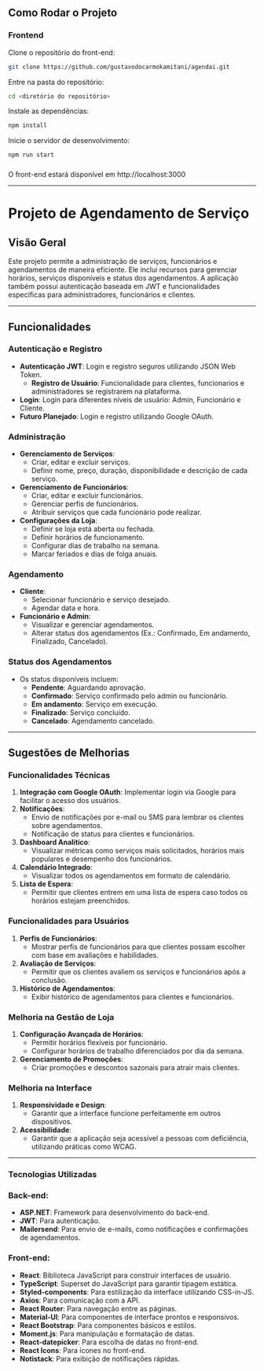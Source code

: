 ## Como Rodar o Projeto

### Frontend

Clone o repositório do front-end:
```bash
git clone https://github.com/gustavodocarmokamitani/agendai.git

```
Entre na pasta do repositório:
```bash
cd <diretório do repositório>
```

Instale as dependências:
```bash
npm install
```

Inicie o servidor de desenvolvimento:
```bash
npm run start
```
### 
O front-end estará disponível em http://localhost:3000

---

# Projeto de Agendamento de Serviço
## Visão Geral

Este projeto permite a administração de serviços, funcionários e agendamentos de maneira eficiente. Ele inclui recursos para gerenciar horários, serviços disponíveis e status dos agendamentos. A aplicação também possui autenticação baseada em JWT e funcionalidades específicas para administradores, funcionários e clientes.

---

## Funcionalidades

### Autenticação e Registro

- **Autenticação JWT**: Login e registro seguros utilizando JSON Web Token.
    - **Registro de Usuário**: Funcionalidade para clientes, funcionarios e administradores se registrarem na plataforma.
- **Login**: Login para diferentes níveis de usuário: Admin, Funcionário e Cliente.
- **Futuro Planejado**: Login e registro utilizando Google OAuth.

### Administração

- **Gerenciamento de Serviços**:
    - Criar, editar e excluir serviços.
    - Definir nome, preço, duração, disponibilidade e descrição de cada serviço.
- **Gerenciamento de Funcionários**:
    - Criar, editar e excluir funcionários.
    - Gerenciar perfis de funcionários.
    - Atribuir serviços que cada funcionário pode realizar.
- **Configurações da Loja**:
    - Definir se loja está aberta ou fechada.
    - Definir horários de funcionamento.
    - Configurar dias de trabalho na semana.
    - Marcar feriados e dias de folga anuais.

### Agendamento

- **Cliente**:
    - Selecionar funcionário e serviço desejado.
    - Agendar data e hora.
- **Funcionário e Admin**:
    - Visualizar e gerenciar agendamentos.
    - Alterar status dos agendamentos (Ex.: Confirmado, Em andamento, Finalizado, Cancelado).

### Status dos Agendamentos

- Os status disponíveis incluem:
    - **Pendente**: Aguardando aprovação.
    - **Confirmado**: Serviço confirmado pelo admin ou funcionário.
    - **Em andamento**: Serviço em execução.
    - **Finalizado**: Serviço concluído.
    - **Cancelado**: Agendamento cancelado.

---

## Sugestões de Melhorias

### Funcionalidades Técnicas

1. **Integração com Google OAuth**: Implementar login via Google para facilitar o acesso dos usuários.
2. **Notificações**:
    - Envio de notificações por e-mail ou SMS para lembrar os clientes sobre agendamentos.
    - Notificação de status para clientes e funcionários.
3. **Dashboard Analítico**:
    - Visualizar métricas como serviços mais solicitados, horários mais populares e desempenho dos funcionários.
4. **Calendário Integrado**:
    - Visualizar todos os agendamentos em formato de calendário.
5. **Lista de Espera**:
    - Permitir que clientes entrem em uma lista de espera caso todos os horários estejam preenchidos.

### Funcionalidades para Usuários

1. **Perfis de Funcionários**:
    - Mostrar perfis de funcionários para que clientes possam escolher com base em avaliações e habilidades.
2. **Avaliação de Serviços**:
    - Permitir que os clientes avaliem os serviços e funcionários após a conclusão.
3. **Histórico de Agendamentos**:
    - Exibir histórico de agendamentos para clientes e funcionários.

### Melhoria na Gestão de Loja

1. **Configuração Avançada de Horários**:
    - Permitir horários flexíveis por funcionário.
    - Configurar horários de trabalho diferenciados por dia da semana.
2. **Gerenciamento de Promoções**:
    - Criar promoções e descontos sazonais para atrair mais clientes.

### Melhoria na Interface

1. **Responsividade e Design**:
    - Garantir que a interface funcione perfeitamente em outros dispositivos.
2. **Acessibilidade**:
    - Garantir que a aplicação seja acessível a pessoas com deficiência, utilizando práticas como WCAG.

---

### Tecnologias Utilizadas

### **Back-end**:

- **ASP.NET**: Framework para desenvolvimento do back-end.
- **JWT**: Para autenticação.
- **Mailersend**: Para envio de e-mails, como notificações e confirmações de agendamentos.

### **Front-end**:

- **React**: Biblioteca JavaScript para construir interfaces de usuário.
- **TypeScript**: Superset do JavaScript para garantir tipagem estática.
- **Styled-components**: Para estilização da interface utilizando CSS-in-JS.
- **Axios**: Para comunicação com a API.
- **React Router**: Para navegação entre as páginas.
- **Material-UI**: Para componentes de interface prontos e responsivos.
- **React Bootstrap**: Para componentes básicos e estilos.
- **Moment.js**: Para manipulação e formatação de datas.
- **React-datepicker**: Para escolha de datas no front-end.
- **React Icons**: Para ícones no front-end.
- **Notistack**: Para exibição de notificações rápidas.
